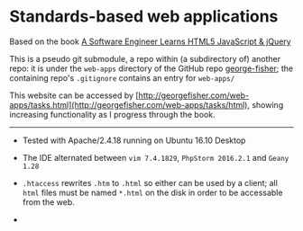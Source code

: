 # Standards-based web applications

Based on the book [A Software Engineer Learns HTML5 JavaScript & jQuery](http://cisdal.com/publishing.html)

This is a pseudo git submodule, a repo within (a subdirectory of) another repo: it is under the ```web-apps``` directory of the GitHub repo [george-fisher](https://github.com/grfiv/georgefisher); the containing repo's ```.gitignore``` contains an entry for ```web-apps/```    

This website can be accessed by [http://georgefisher.com/web-apps/tasks.html](http://georgefisher.com/web-apps/tasks/html), showing increasing functionality as I progress through the book.   

-----------------------   

*   Tested with Apache/2.4.18 running on Ubuntu 16.10 Desktop   
*   The IDE alternated between ```vim 7.4.1829```, ```PhpStorm 2016.2.1``` and ```Geany 1.28```

*   ```.htaccess``` rewrites ```.htm``` to ```.html``` so either can be used by a client; all ```html``` files must be named ```*.html``` on the disk in order to be accessable from the web.      
*   
